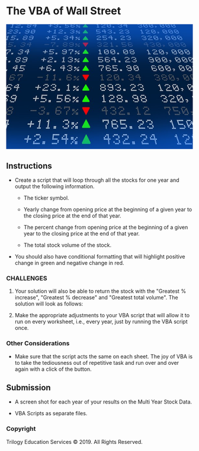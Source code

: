 # The VBA of Wall Street

![stock Market](Images/stockmarket.jpg)

## Instructions

* Create a script that will loop through all the stocks for one year and output the following information.

  * The ticker symbol.

  * Yearly change from opening price at the beginning of a given year to the closing price at the end of that year.

  * The percent change from opening price at the beginning of a given year to the closing price at the end of that year.

  * The total stock volume of the stock.

* You should also have conditional formatting that will highlight positive change in green and negative change in red.


### CHALLENGES

1. Your solution will also be able to return the stock with the "Greatest % increase", "Greatest % decrease" and "Greatest total volume". The solution will look as follows:

2. Make the appropriate adjustments to your VBA script that will allow it to run on every worksheet, i.e., every year, just by running the VBA script once.

### Other Considerations

* Make sure that the script acts the same on each sheet. The joy of VBA is to take the tediousness out of repetitive task and run over and over again with a click of the button.

## Submission

  * A screen shot for each year of your results on the Multi Year Stock Data.

  * VBA Scripts as separate files.

### Copyright

Trilogy Education Services © 2019. All Rights Reserved.
